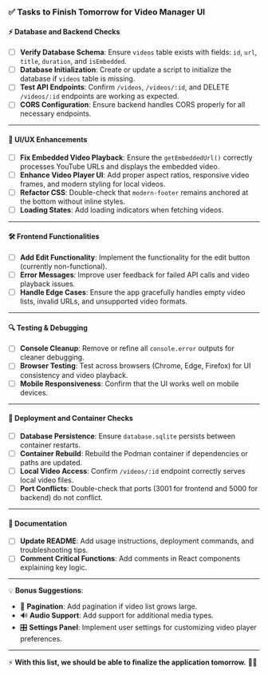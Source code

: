 ### ✅ **Tasks to Finish Tomorrow for Video Manager UI**

#### ⚡ **Database and Backend Checks**
- [ ] **Verify Database Schema**: Ensure `videos` table exists with fields: `id`, `url`, `title`, `duration`, and `isEmbedded`.
- [ ] **Database Initialization**: Create or update a script to initialize the database if `videos` table is missing.
- [ ] **Test API Endpoints**: Confirm `/videos`, `/videos/:id`, and DELETE `/videos/:id` endpoints are working as expected.
- [ ] **CORS Configuration**: Ensure backend handles CORS properly for all necessary endpoints.

---

#### 🎨 **UI/UX Enhancements**
- [ ] **Fix Embedded Video Playback**: Ensure the `getEmbeddedUrl()` correctly processes YouTube URLs and displays the embedded video.
- [ ] **Enhance Video Player UI**: Add proper aspect ratios, responsive video frames, and modern styling for local videos.
- [ ] **Refactor CSS**: Double-check that `modern-footer` remains anchored at the bottom without inline styles.
- [ ] **Loading States**: Add loading indicators when fetching videos.

---

#### 🛠️ **Frontend Functionalities**
- [ ] **Add Edit Functionality**: Implement the functionality for the edit button (currently non-functional).
- [ ] **Error Messages**: Improve user feedback for failed API calls and video playback issues.
- [ ] **Handle Edge Cases**: Ensure the app gracefully handles empty video lists, invalid URLs, and unsupported video formats.

---

#### 🔍 **Testing & Debugging**
- [ ] **Console Cleanup**: Remove or refine all `console.error` outputs for cleaner debugging.
- [ ] **Browser Testing**: Test across browsers (Chrome, Edge, Firefox) for UI consistency and video playback.
- [ ] **Mobile Responsiveness**: Confirm that the UI works well on mobile devices.

---

#### 🚀 **Deployment and Container Checks**
- [ ] **Database Persistence**: Ensure `database.sqlite` persists between container restarts.
- [ ] **Container Rebuild**: Rebuild the Podman container if dependencies or paths are updated.
- [ ] **Local Video Access**: Confirm `/videos/:id` endpoint correctly serves local video files.
- [ ] **Port Conflicts**: Double-check that ports (3001 for frontend and 5000 for backend) do not conflict.

---

#### 📝 **Documentation**
- [ ] **Update README**: Add usage instructions, deployment commands, and troubleshooting tips.
- [ ] **Comment Critical Functions**: Add comments in React components explaining key logic.

---

💡 **Bonus Suggestions**:
- 🔄 **Pagination**: Add pagination if video list grows large.
- 🔊 **Audio Support**: Add support for additional media types.
- 🎛️ **Settings Panel**: Implement user settings for customizing video player preferences.

---

⚡ **With this list, we should be able to finalize the application tomorrow.** 🚀✨
